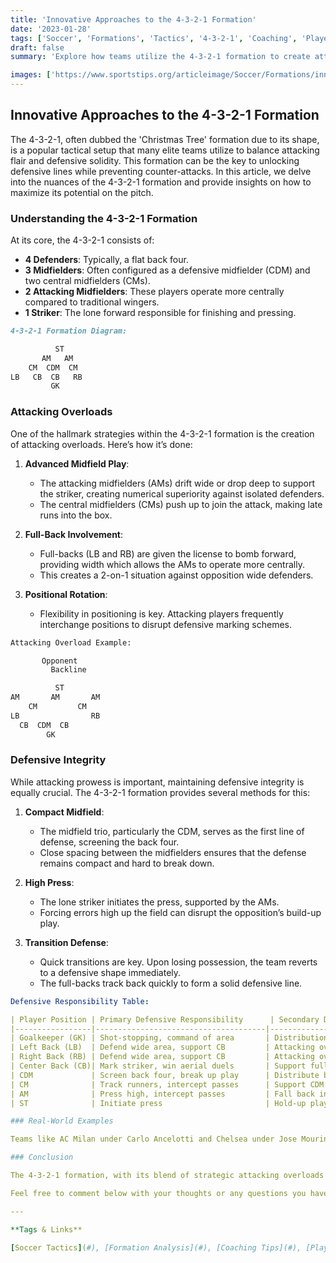 ```yaml
---
title: 'Innovative Approaches to the 4-3-2-1 Formation'
date: '2023-01-28'
tags: ['Soccer', 'Formations', 'Tactics', '4-3-2-1', 'Coaching', 'Player Development', 'Attacking', 'Defending', 'Football']
draft: false
summary: 'Explore how teams utilize the 4-3-2-1 formation to create attacking overloads and maintain defensive integrity'

images: ['https://www.sportstips.org/articleimage/Soccer/Formations/innovative_approaches_to_the_4_3_2_1_formation.webp']
---
```


## Innovative Approaches to the 4-3-2-1 Formation

The 4-3-2-1, often dubbed the 'Christmas Tree' formation due to its shape, is a popular tactical setup that many elite teams utilize to balance attacking flair and defensive solidity. This formation can be the key to unlocking defensive lines while preventing counter-attacks. In this article, we delve into the nuances of the 4-3-2-1 formation and provide insights on how to maximize its potential on the pitch.

### Understanding the 4-3-2-1 Formation

At its core, the 4-3-2-1 consists of:
- **4 Defenders**: Typically, a flat back four.
- **3 Midfielders**: Often configured as a defensive midfielder (CDM) and two central midfielders (CMs).
- **2 Attacking Midfielders**: These players operate more centrally compared to traditional wingers.
- **1 Striker**: The lone forward responsible for finishing and pressing.

```markdown
4-3-2-1 Formation Diagram:

          ST
       AM   AM
    CM  CDM  CM
LB   CB  CB   RB
         GK
```

### Attacking Overloads

One of the hallmark strategies within the 4-3-2-1 formation is the creation of attacking overloads. Here’s how it’s done:

1. **Advanced Midfield Play**:
   - The attacking midfielders (AMs) drift wide or drop deep to support the striker, creating numerical superiority against isolated defenders.
   - The central midfielders (CMs) push up to join the attack, making late runs into the box.

2. **Full-Back Involvement**:
   - Full-backs (LB and RB) are given the license to bomb forward, providing width which allows the AMs to operate more centrally.
   - This creates a 2-on-1 situation against opposition wide defenders.

3. **Positional Rotation**:
   - Flexibility in positioning is key. Attacking players frequently interchange positions to disrupt defensive marking schemes.
   
```python
Attacking Overload Example:

       Opponent
         Backline

          ST
AM       AM       AM
    CM         CM
LB                RB
  CB  CDM  CB
        GK
```

### Defensive Integrity

While attacking prowess is important, maintaining defensive integrity is equally crucial. The 4-3-2-1 formation provides several methods for this:

1. **Compact Midfield**:
   - The midfield trio, particularly the CDM, serves as the first line of defense, screening the back four.
   - Close spacing between the midfielders ensures that the defense remains compact and hard to break down.

2. **High Press**:
   - The lone striker initiates the press, supported by the AMs.
   - Forcing errors high up the field can disrupt the opposition’s build-up play.

3. **Transition Defense**:
   - Quick transitions are key. Upon losing possession, the team reverts to a defensive shape immediately.
   - The full-backs track back quickly to form a solid defensive line.

```yaml
Defensive Responsibility Table:

| Player Position | Primary Defensive Responsibility      | Secondary Defensive Responsibility    |
|-----------------|--------------------------------------|--------------------------------------|
| Goalkeeper (GK) | Shot-stopping, command of area       | Distribution                         |
| Left Back (LB)  | Defend wide area, support CB         | Attacking overlaps                   |
| Right Back (RB) | Defend wide area, support CB         | Attacking overlaps                   |
| Center Back (CB)| Mark striker, win aerial duels       | Support full-backs                   |
| CDM             | Screen back four, break up play      | Distribute ball                      |
| CM              | Track runners, intercept passes      | Support CDM                          |
| AM              | Press high, intercept passes         | Fall back into midfield in defense   |
| ST              | Initiate press                       | Hold-up play, finish chances         |

### Real-World Examples

Teams like AC Milan under Carlo Ancelotti and Chelsea under Jose Mourinho have famously employed the 4-3-2-1 to great success. They demonstrated that when executed correctly, the formation can dominate both possession and counter-attacking phases of the game.

### Conclusion

The 4-3-2-1 formation, with its blend of strategic attacking overloads and robust defensive setups, remains a potent tactical approach. Coaches and players alike should focus on positional discipline, fluid movement, and sharp transitions to fully harness its potential. Whether you're a Sunday league maestro or aiming for professional coaching badges, mastering the 4-3-2-1 can give you the edge on the pitch.

Feel free to comment below with your thoughts or any questions you have about deploying the 4-3-2-1 formation. Happy coaching!

---

**Tags & Links**

[Soccer Tactics](#), [Formation Analysis](#), [Coaching Tips](#), [Player Development](#)